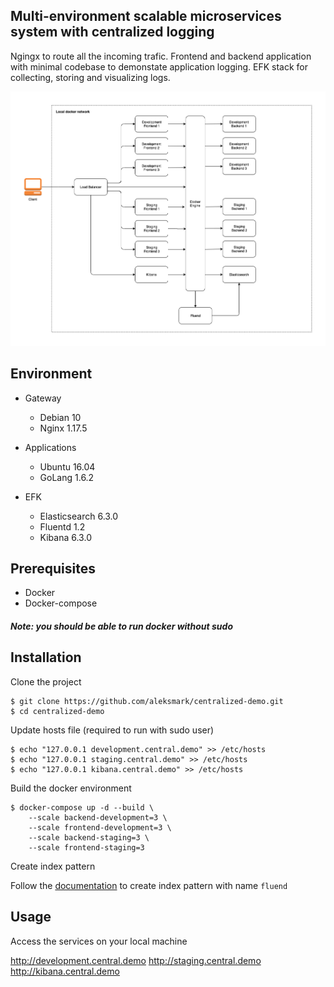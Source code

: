 ## Multi-environment scalable microservices system with centralized logging

Ngingx to route all the incoming trafic.
Frontend and backend application with minimal codebase to demonstate application logging.
EFK stack for collecting, storing and visualizing logs.

![Infra diagram](infra-diagram.png)


## Environment


- Gateway
	- Debian 10
	- Nginx 1.17.5

- Applications
	- Ubuntu 16.04
	- GoLang 1.6.2

- EFK
	- Elasticsearch 6.3.0
	- Fluentd 1.2
	- Kibana 6.3.0

## Prerequisites

- Docker
- Docker-compose

##### Note: you should be able to run docker without sudo

## Installation

Clone the project
```
$ git clone https://github.com/aleksmark/centralized-demo.git
$ cd centralized-demo
```

Update hosts file (required to run with sudo user)
```
$ echo "127.0.0.1 development.central.demo" >> /etc/hosts
$ echo "127.0.0.1 staging.central.demo" >> /etc/hosts
$ echo "127.0.0.1 kibana.central.demo" >> /etc/hosts
```

Build the docker environment
```
$ docker-compose up -d --build \
    --scale backend-development=3 \
    --scale frontend-development=3 \
    --scale backend-staging=3 \
    --scale frontend-staging=3
```

Create index pattern

Follow the [documentation](https://www.elastic.co/guide/en/kibana/6.3/tutorial-define-index.html#tutorial-define-index) to create index pattern with name `fluend`

## Usage

Access the services on your local machine

http://development.central.demo
http://staging.central.demo
http://kibana.central.demo
